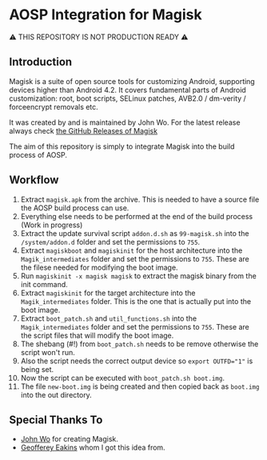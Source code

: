 # AOSP Integration for Magisk
:warning: THIS REPOSITORY IS NOT PRODUCTION READY :warning: 

## Introduction

Magisk is a suite of open source tools for customizing Android, supporting devices higher than Android 4.2. It covers fundamental parts of Android customization: root, boot scripts, SELinux patches, AVB2.0 / dm-verity / forceencrypt removals etc.

It was created by and is maintained by John Wo.
For the latest release always check [the GitHub Releases of Magisk](https://github.com/topjohnwu/Magisk/releases)

The aim of this repository is simply to integrate Magisk into the build process of AOSP.

## Workflow

1. Extract `magisk.apk` from the archive. This is needed to have a source file the AOSP build process can use.
2. Everything else needs to be performed at the end of the build process (Work in progress)
3. Extract the update survival script `addon.d.sh` as `99-magisk.sh` into the `/system/addon.d` folder and set the permissions to `755`.
4. Extract `magiskboot` and `magiskinit` for the host architecture into the `Magik_intermediates` folder and set the permissions to `755`. These are the filese needed for modifying the boot image.
5. Run `magiskinit -x magisk magisk` to extract the magisk binary from the init command.
6. Extract `magiskinit` for the target architecture into the `Magik_intermediates` folder. This is the one that is actually put into the boot image.
7. Extract `boot_patch.sh` and `util_functions.sh` into the `Magik_intermediates` folder and set the permissions to `755`. These are the script files that will modify the boot image.
8. The shebang (#!) from `boot_patch.sh` needs to be remove otherwise the script won't run.
9. Also the script needs the correct output device so `export OUTFD="1"` is being set.
10. Now the script can be executed with `boot_patch.sh boot.img`.
11. The file `new-boot.img` is being created and then copied back as `boot.img` into the out directory.

## Special Thanks To

- [John Wo](https://github.com/topjohnwu) for creating Magisk.
- [Geofferey Eakins](https://github.com/Geofferey) whom I got this idea from.
